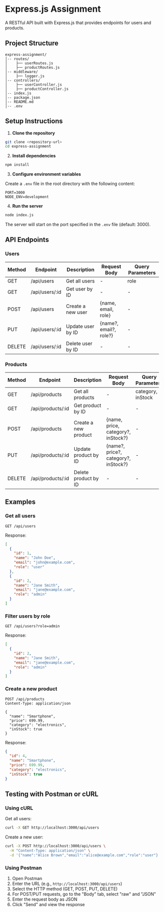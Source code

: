 # Express.js Assignment

A RESTful API built with Express.js that provides endpoints for users and products.

## Project Structure

```
express-assignment/
│-- routes/
│    ├── userRoutes.js
│    ├── productRoutes.js
│-- middleware/
│    ├── logger.js
│-- controllers/
│    ├── userController.js
│    ├── productController.js
│-- index.js
│-- package.json
│-- README.md
│-- .env
```

## Setup Instructions

1. **Clone the repository**

```sh
git clone <repository-url>
cd express-assignment
```

2. **Install dependencies**

```sh
npm install
```

3. **Configure environment variables**

Create a `.env` file in the root directory with the following content:

```
PORT=3000
NODE_ENV=development
```

4. **Run the server**

```sh
node index.js
```

The server will start on the port specified in the `.env` file (default: 3000).

## API Endpoints

### Users

| Method | Endpoint       | Description        | Request Body                            | Query Parameters |
|--------|----------------|--------------------|----------------------------------------|------------------|
| GET    | /api/users     | Get all users      | -                                      | role             |
| GET    | /api/users/:id | Get user by ID     | -                                      | -                |
| POST   | /api/users     | Create a new user  | {name, email, role}                    | -                |
| PUT    | /api/users/:id | Update user by ID  | {name?, email?, role?}                 | -                |
| DELETE | /api/users/:id | Delete user by ID  | -                                      | -                |

### Products

| Method | Endpoint          | Description           | Request Body                         | Query Parameters  |
|--------|-------------------|-----------------------|--------------------------------------|-------------------|
| GET    | /api/products     | Get all products      | -                                    | category, inStock |
| GET    | /api/products/:id | Get product by ID     | -                                    | -                 |
| POST   | /api/products     | Create a new product  | {name, price, category?, inStock?}   | -                 |
| PUT    | /api/products/:id | Update product by ID  | {name?, price?, category?, inStock?} | -                 |
| DELETE | /api/products/:id | Delete product by ID  | -                                    | -                 |

## Examples

### Get all users

```
GET /api/users
```

Response:
```json
[
  {
    "id": 1,
    "name": "John Doe",
    "email": "john@example.com",
    "role": "user"
  },
  {
    "id": 2,
    "name": "Jane Smith",
    "email": "jane@example.com",
    "role": "admin"
  }
]
```

### Filter users by role

```
GET /api/users?role=admin
```

Response:
```json
[
  {
    "id": 2,
    "name": "Jane Smith",
    "email": "jane@example.com",
    "role": "admin"
  }
]
```

### Create a new product

```
POST /api/products
Content-Type: application/json

{
  "name": "Smartphone",
  "price": 699.99,
  "category": "electronics",
  "inStock": true
}
```

Response:
```json
{
  "id": 4,
  "name": "Smartphone",
  "price": 699.99,
  "category": "electronics",
  "inStock": true
}
```

## Testing with Postman or cURL

### Using cURL

Get all users:
```sh
curl -X GET http://localhost:3000/api/users
```

Create a new user:
```sh
curl -X POST http://localhost:3000/api/users \
  -H "Content-Type: application/json" \
  -d '{"name":"Alice Brown","email":"alice@example.com","role":"user"}'
```

### Using Postman

1. Open Postman
2. Enter the URL (e.g., `http://localhost:3000/api/users`)
3. Select the HTTP method (GET, POST, PUT, DELETE)
4. For POST/PUT requests, go to the "Body" tab, select "raw" and "JSON"
5. Enter the request body as JSON
6. Click "Send" and view the response